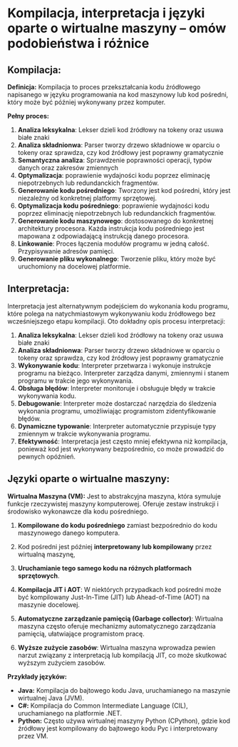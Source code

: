 # Kompilacja, interpretacja i języki oparte o wirtualne maszyny – omów podobieństwa i różnice

## Kompilacja:

**Definicja:** Kompilacja to proces przekształcania kodu źródłowego napisanego w języku programowania na kod maszynowy lub kod pośredni, który może być później wykonywany przez komputer.

**Pełny proces:**
1. **Analiza leksykalna**: Lekser dzieli kod źródłowy na tokeny oraz usuwa białe znaki
2. **Analiza składnionwa**: Parser tworzy drzewo składniowe w oparciu o tokeny oraz sprawdza, czy kod źródłowy jest poprawny gramatycznie
3. **Semantyczna analiza**: Sprawdzenie poprawności operacji, typów danych oraz zakresów zmiennych
4. **Optymalizacja**: poprawienie wydajności kodu poprzez eliminację niepotrzebnych lub redundanckich fragmentów.
5. **Generowanie kodu pośredniego**: Tworzony jest kod pośredni, który jest niezależny od konkretnej platformy sprzętowej.
6. **Optymalizacja kodu pośredniego**: poprawienie wydajności kodu poprzez eliminację niepotrzebnych lub redundanckich fragmentów.
7. **Generowanie kodu maszynowego**: dostosowanego do konkretnej architektury procesora. Każda instrukcja kodu pośredniego jest mapowana z odpowiadającą instrukcją danego procesora.
8. **Linkowanie**: Proces łączenia modułów programu w jedną całość. Przypisywanie adresów pamięci.
9. **Generowanie pliku wykonalnego**: Tworzenie pliku, który może być uruchomiony na docelowej platformie.


## Interpretacja:

Interpretacja jest alternatywnym podejściem do wykonania kodu programu, które polega na natychmiastowym wykonywaniu kodu źródłowego bez wcześniejszego etapu kompilacji. Oto dokładny opis procesu interpretacji:

1. **Analiza leksykalna**: Lekser dzieli kod źródłowy na tokeny oraz usuwa białe znaki
2. **Analiza składnionwa**: Parser tworzy drzewo składniowe w oparciu o tokeny oraz sprawdza, czy kod źródłowy jest poprawny gramatycznie
3. **Wykonywanie kodu**: Interpreter przetwarza i wykonuje instrukcje programu na bieżąco.
Interpreter zarządza danymi, zmiennymi i stanem programu w trakcie jego wykonywania.
4. **Obsługa błędów**: Interpreter monitoruje i obsługuje błędy w trakcie wykonywania kodu.
5. **Debugowanie**: Interpreter może dostarczać narzędzia do śledzenia wykonania programu, umożliwiając programistom zidentyfikowanie błędów.
6. **Dynamiczne typowanie**: Interpreter automatycznie przypisuje typy zmiennym w trakcie wykonywania programu.
7. **Efektywność**: Interpretacja jest często mniej efektywna niż kompilacja, ponieważ kod jest wykonywany bezpośrednio, co może prowadzić do pewnych opóźnień.

## Języki oparte o wirtualne maszyny:

**Wirtualna Maszyna (VM):** Jest to abstrakcyjna maszyna, która symuluje funkcje rzeczywistej maszyny komputerowej. Oferuje zestaw instrukcji i środowisko wykonawcze dla kodu pośredniego.

1. **Kompilowane do kodu pośredniego** zamiast bezpośrednio do kodu maszynowego danego komputera. 
2. Kod pośredni jest później **interpretowany lub kompilowany** przez wirtualną maszynę, 
3.  **Uruchamianie tego samego kodu na różnych platformach sprzętowych**. 


4. **Kompilacja JIT i AOT**: W niektórych przypadkach kod pośredni może być kompilowany Just-In-Time (JIT) lub Ahead-of-Time (AOT) na maszynie docelowej.

5. **Automatyczne zarządzanie pamięcią (Garbage collector)**: Wirtualna maszyna często oferuje mechanizmy automatycznego zarządzania pamięcią, ułatwiające programistom pracę.


6. **Wyższe zużycie zasobów**: Wirtualna maszyna wprowadza pewien narzut związany z interpretacją lub kompilacją JIT, co może skutkować wyższym zużyciem zasobów.

**Przykłady języków:**
  - **Java:** Kompilacja do bajtowego kodu Java, uruchamianego na maszynie wirtualnej Java (JVM).
  - **C#:** Kompilacja do Common Intermediate Language (CIL), uruchamianego na platformie .NET.
  - **Python:** Często używa wirtualnej maszyny Python (CPython), gdzie kod źródłowy jest kompilowany do bajtowego kodu Pyc i interpretowany przez VM.
